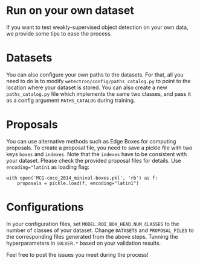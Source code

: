 # Run on your own dataset
If you want to test weakly-supervised object detection on your own data, we provide some tips to ease the process.

# Datasets
You can also configure your own paths to the datasets.
For that, all you need to do is to modify `wetectron/config/paths_catalog.py` to
point to the location where your dataset is stored.
You can also create a new `paths_catalog.py` file which implements the same two classes,
and pass it as a config argument `PATHS_CATALOG` during training.

# Proposals
You can use alternative methods such as Edge Boxes for computing proposals. To create a proposal file, you need to save a pickle file with two keys `boxes` and `indexes`. 
Note that the `indexes` have to be consistent with your dataset.
Please check the provided proposal files for details. Use `encoding="latin1` as loading flag:
```
with open('MCG-coco_2014_minival-boxes.pkl', 'rb') as f:
    proposals = pickle.load(f, encoding="latin1")
```

# Configurations
In your configuration files, set `MODEL.ROI_BOX_HEAD.NUM_CLASSES` to the number of classes of your dataset. 
Change `DATASETS` and `PROPOSAL_FILES` to the corresponding files generated from the above steps.
Tunning the hyperparameters in `SOLVER.*` based on your validation results.

Feel free to post the issues you meet during the process!
